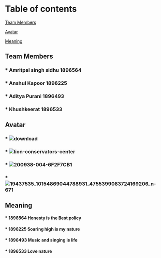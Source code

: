 # Table of contents
[Team Members](#Team-Members)
  
  [Avatar](#Avatar)
  
[Meaning](#Meaning)
  
## Team Members
   ### * Amritpal singh sidhu  1896564
   ### * Anshul Kapoor    1896225 
   ###  * Aditya Purani     1896493
   ### * Khushkeerat       1896533
   
  ## Avatar
### * ![download](https://user-images.githubusercontent.com/49278124/56368115-c77f3e00-61c4-11e9-8a0f-54542563ee6d.jpg)

### * ![lion-conservators-center](https://user-images.githubusercontent.com/49278124/56368290-1fb64000-61c5-11e9-9389-b661519f772d.jpg)

### * ![200938-004-6F2F7CB1](https://user-images.githubusercontent.com/49278124/56368341-365c9700-61c5-11e9-8236-b9149a293e7b.jpg)

### * ![19437535_10154869044788931_4755399083724169206_n-671](https://user-images.githubusercontent.com/49278124/56368427-67d56280-61c5-11e9-8b30-cfe2241a15d3.jpg)

## Meaning
 #### * 1896564 Honesty is the Best policy
 #### * 1896225 Soaring high is my nature
 #### * 1896493 Music and singing is life
 #### * 1896533 Love nature
 
